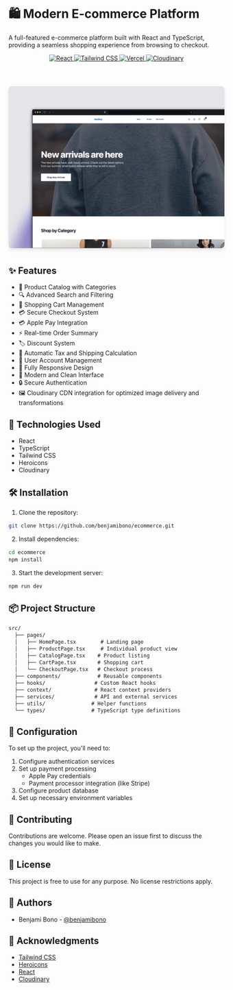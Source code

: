 # 🛍️ Modern E-commerce Platform

A full-featured e-commerce platform built with React and TypeScript, providing a seamless shopping experience from browsing to checkout.

<div align="center">
  <a href="https://react.dev" target="_blank">
    <img src="https://img.shields.io/badge/React-61DAFB?style=for-the-badge&logo=react&logoColor=black" alt="React" />
  </a>
  <a href="https://tailwindcss.com" target="_blank">
    <img src="https://img.shields.io/badge/Tailwind_CSS-38B2AC?style=for-the-badge&logo=tailwind-css&logoColor=white" alt="Tailwind CSS" />
  </a>
  <a href="https://vercel.com" target="_blank">
    <img src="https://img.shields.io/badge/Vercel-000000?style=for-the-badge&logo=vercel&logoColor=white" alt="Vercel" />
  </a>
  <a href="https://cloudinary.com" target="_blank">
    <img src="https://img.shields.io/badge/Cloudinary-3448C5?style=for-the-badge&logo=cloudinary&logoColor=white" alt="Cloudinary" />
  </a>
</div>

<br />

<div align="center">
  <div style="display: flex; justify-content: center; gap: 20px; margin: 40px 0;">
    <img src="/public/preview.webp" alt="NexBuy Desktop Version" width="100%" style="border-radius: 8px; box-shadow: 0 4px 8px rgba(0,0,0,0.1);" />
  </div>
</div>

## ✨ Features

- 🏪 Product Catalog with Categories
- 🔍 Advanced Search and Filtering
- 🛒 Shopping Cart Management
- 💳 Secure Checkout System
- 💳 Apple Pay Integration
- ⚡ Real-time Order Summary
- 🏷️ Discount System
- 🧮 Automatic Tax and Shipping Calculation
- 👤 User Account Management
- 📱 Fully Responsive Design
- 🎨 Modern and Clean Interface
- 🔒 Secure Authentication
- 🖼️ Cloudinary CDN integration for optimized image delivery and transformations

## 🚀 Technologies Used

- React
- TypeScript
- Tailwind CSS
- Heroicons
- Cloudinary

## 🛠️ Installation

1. Clone the repository:

```bash
git clone https://github.com/benjamibono/ecommerce.git
```

2. Install dependencies:

```bash
cd ecommerce
npm install
```

3. Start the development server:

```bash
npm run dev
```

## 📦 Project Structure

```
src/
  ├── pages/
  │   ├── HomePage.tsx        # Landing page
  │   ├── ProductPage.tsx     # Individual product view
  │   ├── CatalogPage.tsx    # Product listing
  │   ├── CartPage.tsx       # Shopping cart
  │   └── CheckoutPage.tsx   # Checkout process
  ├── components/            # Reusable components
  ├── hooks/                # Custom React hooks
  ├── context/              # React context providers
  ├── services/             # API and external services
  ├── utils/               # Helper functions
  └── types/               # TypeScript type definitions
```

## 🔧 Configuration

To set up the project, you'll need to:

1. Configure authentication services
2. Set up payment processing
   - Apple Pay credentials
   - Payment processor integration (like Stripe)
3. Configure product database
4. Set up necessary environment variables

## 🤝 Contributing

Contributions are welcome. Please open an issue first to discuss the changes you would like to make.

## 📄 License

This project is free to use for any purpose. No license restrictions apply.

## 👥 Authors

- Benjami Bono - [@benjamibono](https://github.com/benjamibono)

## 🙏 Acknowledgments

- [Tailwind CSS](https://tailwindcss.com/)
- [Heroicons](https://heroicons.com/)
- [React](https://reactjs.org/)
- [Cloudinary](https://cloudinary.com/)
